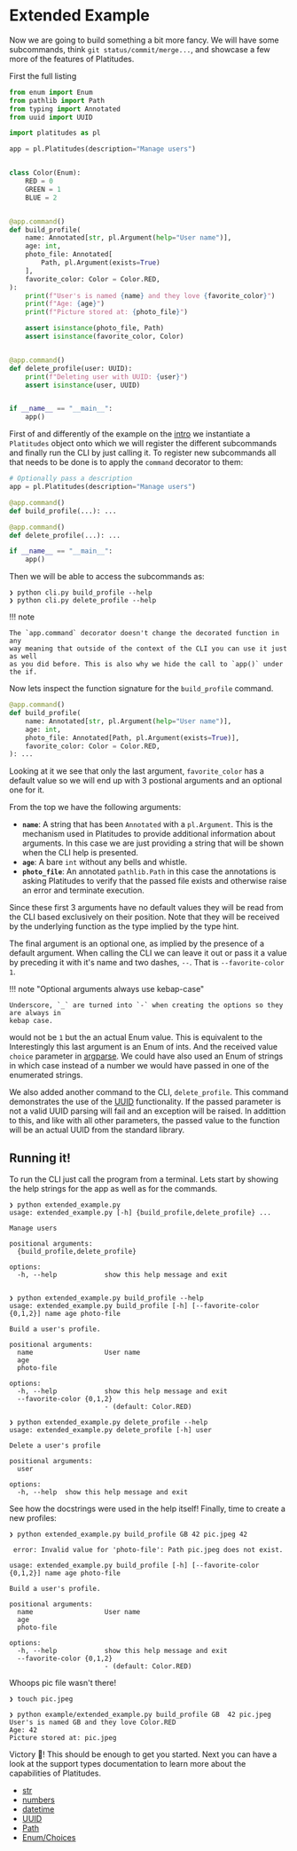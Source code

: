 # Extended Example

Now we are going to build something a bit more fancy. We will have some
subcommands, think `git status/commit/merge...`, and showcase a few more of the
features of Platitudes. 

First the full listing

```python
from enum import Enum
from pathlib import Path
from typing import Annotated
from uuid import UUID

import platitudes as pl

app = pl.Platitudes(description="Manage users")


class Color(Enum):
    RED = 0
    GREEN = 1
    BLUE = 2


@app.command()
def build_profile(
    name: Annotated[str, pl.Argument(help="User name")],
    age: int,
    photo_file: Annotated[
        Path, pl.Argument(exists=True)
    ],
    favorite_color: Color = Color.RED,
):
    print(f"User's is named {name} and they love {favorite_color}")
    print(f"Age: {age}")
    print(f"Picture stored at: {photo_file}")

    assert isinstance(photo_file, Path)
    assert isinstance(favorite_color, Color)


@app.command()
def delete_profile(user: UUID):
    print(f"Deleting user with UUID: {user}")
    assert isinstance(user, UUID)


if __name__ == "__main__":
    app()
```

First of and differently of the example on the [intro](index.md) we instantiate a `Platitudes`
object onto which we will register the different subcommands and finally run the CLI
by just calling it. To register new subcommands all that needs to be done is to apply
the `command` decorator to them:

```python
# Optionally pass a description
app = pl.Platitudes(description="Manage users")

@app.command()
def build_profile(...): ...

@app.command()
def delete_profile(...): ...

if __name__ == "__main__":
    app()
```

Then we will be able to access the subcommands as:

```
❯ python cli.py build_profile --help
❯ python cli.py delete_profile --help
```

!!! note

    The `app.command` decorator doesn't change the decorated function in any
    way meaning that outside of the context of the CLI you can use it just as well
    as you did before. This is also why we hide the call to `app()` under the if.

Now lets inspect the function signature for the `build_profile` command.

```python
@app.command()
def build_profile(
    name: Annotated[str, pl.Argument(help="User name")],
    age: int,
    photo_file: Annotated[Path, pl.Argument(exists=True)],
    favorite_color: Color = Color.RED,
): ...
```

Looking at it we see that only the last argument, `favorite_color` has a
default value so we will end up with 3 postional arguments and an optional one
for it.

From the top we have the following arguments:

- __`name`__: A string that  has been `Annotated` with a `pl.Argument`. This is the mechanism
used in Platitudes to provide additional information about arguments. In this
case we are just providing a string that will be shown when the CLI help is
presented.
- __`age`__: A bare `int` without any bells and whistle.
- __`photo_file`__: An annotated `pathlib.Path` in this case the annotations is
asking Platitudes to verify that the passed file exists and otherwise raise an
error and terminate execution.

Since these first 3 arguments have no default values they will be read from the
CLI based exclusively on their position. Note that they will be received by the
underlying function as the type implied by the type hint.

The final argument is an optional one, as implied by the presence of a default
argument. When calling the CLI we can leave it out or pass it a value by
preceding it with it's name and two dashes, `--`. That is `--favorite-color 1`.

!!! note  "Optional arguments always use kebap-case"

    Underscore, `_` are turned into `-` when creating the options so they are always in
    kebap case.

would not be `1` but the an actual Enum value. This is equivalent to the
Interestingly this last argument is an Enum of ints. And the received value
`choice` parameter in
[argparse](https://docs.python.org/dev/library/argparse.html). We could have
also used an Enum of strings in which case instead of a number we would have
passed in one of the enumerated strings.

We also added another command to the CLI, `delete_profile`. This command
demonstrates the use of the
[UUID](https://docs.python.org/dev/library/uuid.html) functionality. If the
passed parameter is not a valid UUID parsing will fail and an exception will be
raised. In addittion to this, and like with all other parameters, the passed
value to the function will be an actual UUID from the standard library.

## Running it!

To run the CLI just call the program from a terminal. Lets start by showing the help
strings for the app as well as for the commands.

```
❯ python extended_example.py 
usage: extended_example.py [-h] {build_profile,delete_profile} ...

Manage users

positional arguments:
  {build_profile,delete_profile}

options:
  -h, --help            show this help message and exit


❯ python extended_example.py build_profile --help
usage: extended_example.py build_profile [-h] [--favorite-color {0,1,2}] name age photo-file

Build a user's profile.

positional arguments:
  name                  User name
  age
  photo-file

options:
  -h, --help            show this help message and exit
  --favorite-color {0,1,2}
                        - (default: Color.RED)

❯ python extended_example.py delete_profile --help
usage: extended_example.py delete_profile [-h] user

Delete a user's profile

positional arguments:
  user

options:
  -h, --help  show this help message and exit
```

See how the docstrings were used in the help itself! Finally, time to create a
new profiles:

```
❯ python extended_example.py build_profile GB 42 pic.jpeg 42                

 error: Invalid value for 'photo-file': Path pic.jpeg does not exist. 

usage: extended_example.py build_profile [-h] [--favorite-color {0,1,2}] name age photo-file

Build a user's profile.

positional arguments:
  name                  User name
  age
  photo-file

options:
  -h, --help            show this help message and exit
  --favorite-color {0,1,2}
                        - (default: Color.RED)
```

Whoops pic file wasn't there!

```
❯ touch pic.jpeg             

❯ python example/extended_example.py build_profile GB  42 pic.jpeg              
User's is named GB and they love Color.RED
Age: 42
Picture stored at: pic.jpeg
```

Victory 🎉!  This should be enough to get you started. Next you can have a look
at the support types documentation to learn more about the capabilities of
Platitudes.

- [str](types/str.md)
- [numbers](types/numbers.md)
- [datetime](types/datetie.md)
- [UUID](types/uuid.md)
- [Path](types/path.md)
- [Enum/Choices](types/enum.md)

